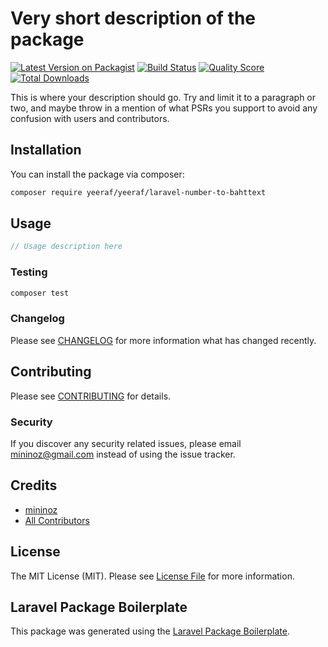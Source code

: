 # Very short description of the package

[![Latest Version on Packagist](https://img.shields.io/packagist/v/yeeraf/laravel-number-to-bahttext.svg?style=flat-square)](https://packagist.org/packages/yeeraf/laravel-number-to-bahttext)
[![Build Status](https://img.shields.io/travis/yeeraf/laravel-number-to-bahttext/master.svg?style=flat-square)](https://travis-ci.org/yeeraf/laravel-number-to-bahttext)
[![Quality Score](https://img.shields.io/scrutinizer/g/yeeraf/laravel-number-to-bahttext.svg?style=flat-square)](https://scrutinizer-ci.com/g/yeeraf/laravel-number-to-bahttext)
[![Total Downloads](https://img.shields.io/packagist/dt/yeeraf/laravel-number-to-bahttext.svg?style=flat-square)](https://packagist.org/packages/yeeraf/laravel-number-to-bahttext)

This is where your description should go. Try and limit it to a paragraph or two, and maybe throw in a mention of what PSRs you support to avoid any confusion with users and contributors.

## Installation

You can install the package via composer:

```bash
composer require yeeraf/yeeraf/laravel-number-to-bahttext
```

## Usage

``` php
// Usage description here
```

### Testing

``` bash
composer test
```

### Changelog

Please see [CHANGELOG](CHANGELOG.md) for more information what has changed recently.

## Contributing

Please see [CONTRIBUTING](CONTRIBUTING.md) for details.

### Security

If you discover any security related issues, please email mininoz@gmail.com instead of using the issue tracker.

## Credits

- [mininoz](https://github.com/yeeraf)
- [All Contributors](../../contributors)

## License

The MIT License (MIT). Please see [License File](LICENSE.md) for more information.

## Laravel Package Boilerplate

This package was generated using the [Laravel Package Boilerplate](https://laravelpackageboilerplate.com).